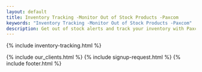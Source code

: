 ```yaml
---
layout: default
title: Inventory Tracking -Monitor Out of Stock Products -Paxcom 
keywords: "Inventory Tracking -Monitor Out of Stock Products -Paxcom"
description: Get out of stock alerts and track your inventory with Paxcom Kinator and boost your online sales.
---
```


<div class="clearfix"></div>


<section id="inventory_tracking" class="content-section paddnonetop section-gray" >

{% include inventory-tracking.html %}
   
</section>

<div class="clearfix"></div>

{% include our_clients.html %} 
{% include signup-request.html %}
{% include footer.html %}